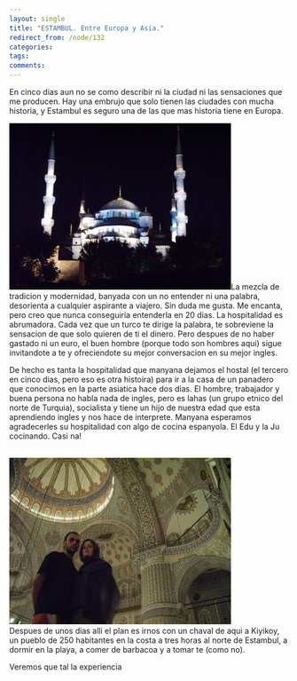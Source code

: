 ```yaml
---
layout: single
title: "ESTAMBUL. Entre Europa y Asia."
redirect_from: /node/132
categories:
tags: 
comments: 
---
```

En cinco dias aun no se como describir ni la ciudad ni las sensaciones que me producen. Hay una embrujo que solo tienen las ciudades con mucha historia, y Estambul es seguro una de las que mas historia tiene en Europa.  

![](/images/posts/2005-07-18-estambul-entre-europa-y-asia/IMG_01362.jpg)La mezcla de tradicion y modernidad, banyada con un no entender ni una palabra, desorienta a cualquier aspirante a viajero. Sin duda me gusta. Me encanta, pero creo que nunca conseguiria entenderla en 20 dias. La hospitalidad es abrumadora. Cada vez que un turco te dirige la palabra, te sobreviene la sensacion de que solo quieren de ti el dinero. Pero despues de no haber gastado ni un euro, el buen hombre (porque todo son hombres aqui) sigue invitandote a te y ofreciendote su mejor conversacion en su mejor ingles.  

De hecho es tanta la hospitalidad que manyana dejamos el hostal (el tercero en cinco dias, pero eso es otra histoira) para ir a la casa de un panadero que conocimos en la parte asiatica hace dos dias. El hombre, trabajador y buena persona no habla nada de ingles, pero es lahas (un grupo etnico del norte de Turquia), socialista y tiene un hijo de nuestra edad que esta aprendiendo ingles y nos hace de interprete. Manyana esperamos agradecerles su hospitalidad con algo de cocina espanyola. El Edu y la Ju cocinando. Casi na!  

[](http://photos1.blogger.com/blogger/4149/854/1600/PIC_0118.jpg)  
![](/images/posts/2005-07-18-estambul-entre-europa-y-asia/IMG_01232.jpg)  
Despues de unos dias alli el plan es irnos con un chaval de aqui a Kiyikoy, un pueblo de 250 habitantes en la costa a tres horas al norte de Estambul, a dormir en la playa, a comer de barbacoa y a tomar te (como no).  

Veremos que tal la experiencia

